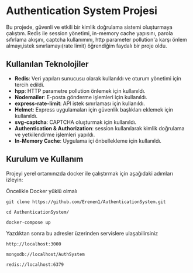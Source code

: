 # Authentication System Projesi

Bu projede, güvenli ve etkili bir kimlik doğrulama sistemi oluşturmaya çalıştım. Redis ile session yönetimi, in-memory cache yapısını, parola sıfırlama akışını, captcha kullanımını, http parameter pollution'a karşı önlem almayı,istek sınırlamayı(rate limit) öğrendiğim faydalı bir proje oldu. 


## Kullanılan Teknolojiler

- **Redis**: Veri yapıları sunucusu olarak kullanıldı ve oturum yönetimi için tercih edildi.
- **hpp**: HTTP parametre pollution önlemek için kullanıldı.
- **Nodemailer**: E-posta gönderme işlemleri için kullanıldı.
- **express-rate-limit**: API istek sınırlaması için kullanıldı.
- **Helmet**: Express uygulamaları için güvenlik başlıkları eklemek için kullanıldı.
- **svg-captcha**: CAPTCHA oluşturmak için kullanıldı.
- **Authentication & Authorization**: session kullanılarak kimlik doğrulama ve yetkilendirme işlemleri yapıldı.
- **In-Memory Cache**: Uygulama içi önbellekleme için kullanıldı.

## Kurulum ve Kullanım

Projeyi yerel ortamınızda docker ile çalıştırmak için aşağıdaki adımları izleyin:

Öncelikle Docker yüklü olmalı

``git clone https://github.com/Erenen1/AuthenticationSystem.git``

``cd AuthenticationSystem/``

``docker-compose up``

Yazdıktan sonra bu adresler üzerinden servislere ulaşabilirsiniz

``http://localhost:3000``

``mongodb://localhost/AuthSystem``

``redis://localhost:6379``
